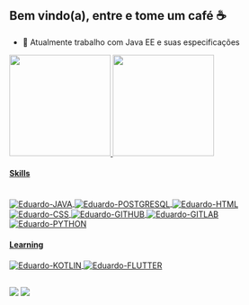 ## Bem vindo(a), entre e tome um café ☕

- 🔭 Atualmente trabalho com Java EE e suas especificações

 <div>
  <a href="https://github.com/EduardoMaxwell">
  <img height="180em" src="https://github-readme-stats.vercel.app/api?username=EduardoMaxwell&show_icons=true&theme=algolia&include_all_commits=true&count_private=true"/>
  <img height="180em" src="https://github-readme-stats.vercel.app/api/top-langs/?username=EduardoMaxwell&layout=compact&langs_count=7&theme=algolia"/>
</div>

 #### Skills
<div style="display: inline_block"><br>
  <img align="center" alt="Eduardo-JAVA" src='https://img.shields.io/badge/Java-ED8B00?style=for-the-badge&logo=java&logoColor=white'>
  <img align="center" alt="Eduardo-POSTGRESQL" src='https://img.shields.io/badge/PostgreSQL-316192?style=for-the-badge&logo=postgresql&logoColor=white'>
  <img align="center" alt="Eduardo-HTML" src="https://img.shields.io/badge/HTML5-E34F26?style=for-the-badge&logo=html5&logoColor=white">
  <img align="center" alt="Eduardo-CSS" src="https://img.shields.io/badge/CSS3-1572B6?style=for-the-badge&logo=css3&logoColor=white">
  <img align="center" alt="Eduardo-GITHUB" src='https://img.shields.io/badge/GitHub-100000?style=for-the-badge&logo=github&logoColor=white'>
  <img align="center" alt="Eduardo-GITLAB" src='https://img.shields.io/badge/GitLab-330F63?style=for-the-badge&logo=gitlab&logoColor=white'>
  <img align="center" alt="Eduardo-PYTHON" src='https://img.shields.io/badge/Python-3776AB?style=for-the-badge&logo=python&logoColor=white'>
</div>
  
 #### Learning
 <img align="center" alt="Eduardo-KOTLIN" src='https://img.shields.io/badge/Kotlin-0095D5?&style=for-the-badge&logo=kotlin&logoColor=white'>
 <img align="center" alt="Eduardo-FLUTTER" src='https://img.shields.io/badge/Flutter-02569B?style=for-the-badge&logo=flutter&logoColor=white'>
 
##
 
<div> 
  <a href="https://www.linkedin.com/in/eduardo-maxwell/" target="_blank"><img src="https://img.shields.io/badge/-LinkedIn-%230077B5?style=for-the-badge&logo=linkedin&logoColor=white" target="_blank"></a>
  <a href = "mailto:eduardomaxwell2011@gmail.com"><img src="https://img.shields.io/badge/-Gmail-%23333?style=for-the-badge&logo=gmail&logoColor=white" target="_blank"></a>

</div>

